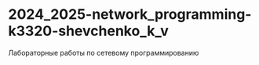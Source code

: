 # 2024_2025-network_programming-k3320-shevchenko_k_v
Лабораторные работы по сетевому программированию
